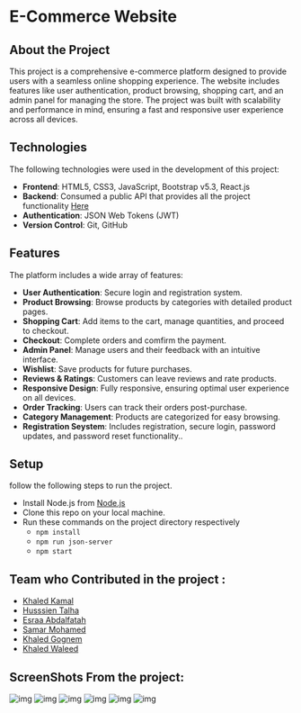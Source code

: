 # E-Commerce Website

## About the Project
This project is a comprehensive e-commerce platform designed to provide users with a seamless online shopping experience. The website includes features like user authentication, product browsing, shopping cart, and an admin panel for managing the store. The project was built with scalability and performance in mind, ensuring a fast and responsive user experience across all devices.

## Technologies
The following technologies were used in the development of this project:

- **Frontend**: HTML5, CSS3, JavaScript, Bootstrap v5.3, React.js
- **Backend**: Consumed a public API that provides all the project functionality [Here](https://documenter.getpostman.com/view/5709532/2s93JqTRWN#451d8e36-24b9-4526-b9bd-7e9d8dc35223)
- **Authentication**: JSON Web Tokens (JWT)
- **Version Control**: Git, GitHub

## Features
The platform includes a wide array of features:

- **User Authentication**: Secure login and registration system.
- **Product Browsing**: Browse products by categories with detailed product pages.
- **Shopping Cart**: Add items to the cart, manage quantities, and proceed to checkout.
- **Checkout**: Complete orders and comfirm the payment.
- **Admin Panel**: Manage users and their feedback with an intuitive interface.
- **Wishlist**: Save products for future purchases.
- **Reviews & Ratings**: Customers can leave reviews and rate products.
- **Responsive Design**: Fully responsive, ensuring optimal user experience on all devices.
- **Order Tracking**: Users can track their orders post-purchase.
- **Category Management**: Products are categorized for easy browsing.
- **Registration Seystem**: Includes registration, secure login, password updates, and password reset functionality..

## Setup
follow the following steps to run the project.

- Install Node.js from [Node.js](https://nodejs.org/en)
- Clone this repo on your local machine.
- Run these commands on the project directory respectively
  - `npm install`
  - `npm run json-server`
  - `npm start`

## Team who Contributed in the project :
- [Khaled Kamal](https://github.com/Mostafay65)
- [Husssien Talha](https://github.com/muhamadd9)
- [Esraa Abdalfatah](https://github.com/mrXrobot26)
- [Samar Mohamed](https://github.com/3bhafez)
- [Khaled Gognem](https://github.com/Mohamed-Elseglaby)
- [Khaled Waleed](https://github.com/Mohamed-Elseglaby)


## ScreenShots From the project:

![img](/src/assets/ProjectScreenshots/1.jpeg)
![img](/src/assets/ProjectScreenshots/2.jpeg)
![img](/src/assets/ProjectScreenshots/4.jpeg)
![img](/src/assets/ProjectScreenshots/3.png)
![img](/src/assets/ProjectScreenshots/5.png)
![img](/src/assets/ProjectScreenshots/6.png)

